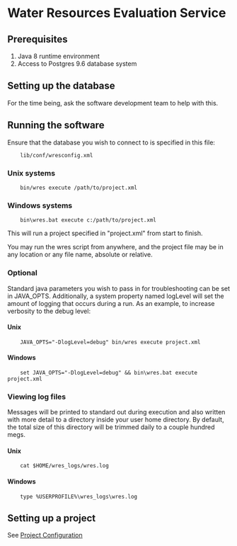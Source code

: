 # Water Resources Evaluation Service

## Prerequisites

1. Java 8 runtime environment
2. Access to Postgres 9.6 database system

## Setting up the database

For the time being, ask the software development team to help with this.

## Running the software

Ensure that the database you wish to connect to is specified in this file:

        lib/conf/wresconfig.xml

### Unix systems

        bin/wres execute /path/to/project.xml

### Windows systems

        bin\wres.bat execute c:/path/to/project.xml

This will run a project specified in "project.xml" from start to finish.

You may run the wres script from anywhere, and the project file may be in any
location or any file name, absolute or relative.

### Optional

Standard java parameters you wish to pass in for troubleshooting can be set in
JAVA_OPTS. Additionally, a system property named logLevel will set the amount
of logging that occurs during a run. As an example, to increase verbosity to
the debug level:

#### Unix

        JAVA_OPTS="-DlogLevel=debug" bin/wres execute project.xml

#### Windows

        set JAVA_OPTS="-DlogLevel=debug" && bin\wres.bat execute project.xml

### Viewing log files

Messages will be printed to standard out during execution and also written
with more detail to a directory inside your user home directory. By default,
the total size of this directory will be trimmed daily to a couple hundred megs.

#### Unix

        cat $HOME/wres_logs/wres.log

#### Windows

        type %USERPROFILE%\wres_logs\wres.log

## Setting up a project

See [Project Configuration](projectconfig.html)
